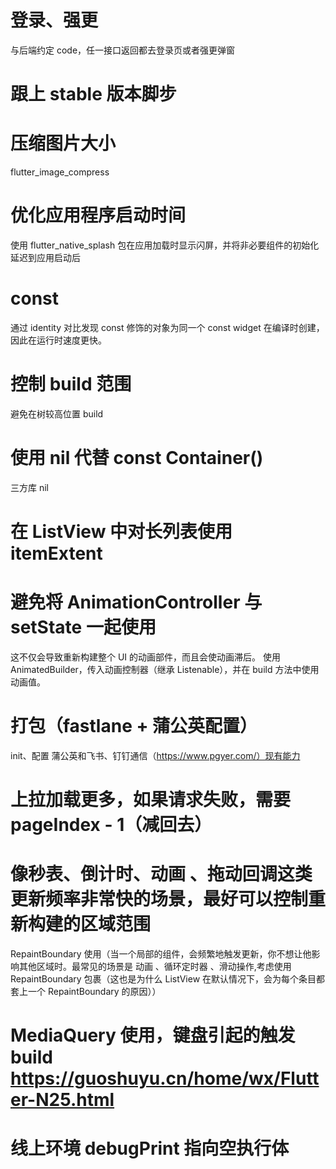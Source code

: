 # 登录、强更
与后端约定 code，任一接口返回都去登录页或者强更弹窗

# 跟上 stable 版本脚步

# 压缩图片大小
flutter_image_compress 

# 优化应用程序启动时间
使用 flutter_native_splash 包在应用加载时显示闪屏，并将非必要组件的初始化延迟到应用启动后

# const
通过 identity 对比发现 const 修饰的对象为同一个
const widget 在编译时创建，因此在运行时速度更快。


# 控制 build 范围
避免在树较高位置 build

# 使用 nil 代替 const Container()
三方库 nil

# 在 ListView 中对长列表使用 itemExtent

# 避免将 AnimationController 与 setState 一起使用
这不仅会导致重新构建整个 UI 的动画部件，而且会使动画滞后。
使用 AnimatedBuilder，传入动画控制器（继承 Listenable），并在 build 方法中使用动画值。

# 打包（fastlane + 蒲公英配置）
init、配置
蒲公英和飞书、钉钉通信（https://www.pgyer.com/）现有能力

# 上拉加载更多，如果请求失败，需要 pageIndex - 1（减回去）

# 像秒表、倒计时、动画 、拖动回调这类更新频率非常快的场景，最好可以控制重新构建的区域范围
RepaintBoundary 使用（当一个局部的组件，会频繁地触发更新，你不想让他影响其他区域时。最常见的场景是 动画 、循环定时器 、滑动操作,考虑使用 RepaintBoundary 包裹（这也是为什么 ListView 在默认情况下，会为每个条目都套上一个 RepaintBoundary 的原因））

# MediaQuery 使用，键盘引起的触发 build https://guoshuyu.cn/home/wx/Flutter-N25.html

# 线上环境 debugPrint 指向空执行体


